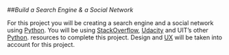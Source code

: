 ##_Build a Search Engine & a Social Network_

For this project you will be creating a search engine and a social network using [Python](../technology/programming/python.md).
You will be using [StackOverflow](http://stackoverflow.com/), [Udacity](https://www.udacity.com/course/cs101) and UIT’s other [Python](../technology/programming/python.md).
resources to complete this project.
Design and [UX](../product/ux/README.md) will be taken into account for this project.
